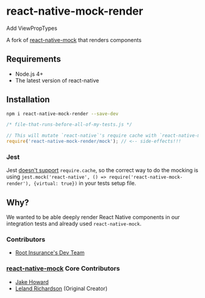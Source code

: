 # react-native-mock-render

Add ViewPropTypes

A fork of [react-native-mock](https://github.com/RealOrangeOne/react-native-mock) that renders components

## Requirements
- Node.js 4+
- The latest version of react-native

## Installation

```bash
npm i react-native-mock-render --save-dev
```

```js
/* file-that-runs-before-all-of-my-tests.js */

// This will mutate `react-native`'s require cache with `react-native-mock`'s.
require('react-native-mock-render/mock'); // <-- side-effects!!!
```

### Jest

Jest [doesn't support](https://github.com/Root-App/react-native-mock-render/issues/23) `require.cache`, so the correct way to do the mocking is using `jest.mock('react-native', () => require('react-native-mock-render'), {virtual: true})` in your tests setup file.

## Why?

We wanted to be able deeply render React Native components in our integration tests and already used `react-native-mock`.

### Contributors

- [Root Insurance's Dev Team](https://joinroot.com)

### [react-native-mock](https://github.com/RealOrangeOne/react-native-mock) Core Contributors
- [Jake Howard](https://github.com/RealOrangeOne)
- [Leland Richardson](https://github.com/lelandrichardson) (Original Creator)
